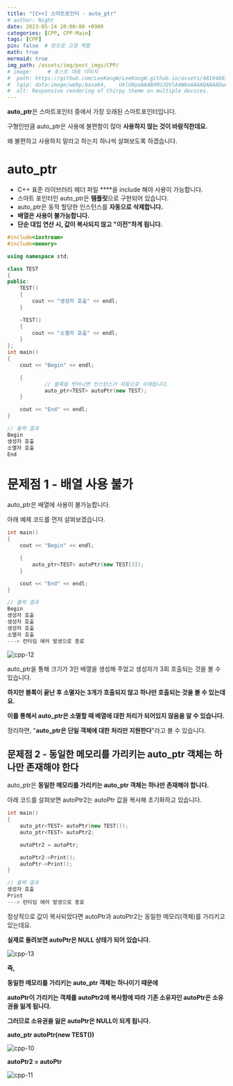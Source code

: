 ```yaml
---
title: "[C++] 스마트포인터 - auto_ptr"
# author: Night
date: 2023-05-24 20:00:00 +0900
categories: [CPP, CPP-Main]
tags: [CPP]
pin: false  # 핀으로 고정 역할
math: true
mermaid: true
img_path: /assets/img/post_imgs/CPP/
# image:     # 포스트 대표 이미지
#  path: https://github.com/LeeKangW/LeeKangW.github.io/assets/48194683/7e5b8251-2544-4eea-b702-ad59aa404e9e
#  lqip: data:image/webp;base64,    UklGRpoAAABXRUJQVlA4WAoAAAAQAAAADwAABwAAQUxQSDIAAAARL0AmbZurmr57yyIiqE8oiG0bejIYEQTgqiDA9vqnsUSI6H+oAERp2HZ65qP/VIAWAFZQOCBCAAAA8AEAnQEqEAAIAAVAfCWkAALp8sF8rgRgAP7o9FDvMCkMde9PK7euH5M1m6VWoDXf2FkP3BqV0ZYbO6NA/VFIAAAA
#  alt: Responsive rendering of Chirpy theme on multiple devices.
---
```


**auto\_ptr**은 스마트포인터 중에서 가장 오래된 스마트포인터입니다.

구형인만큼 auto\_ptr은 사용에 불편함이 많아 **사용하지 않는 것이 바람직한데요.**

왜 불편하고 사용하지 말라고 하는지 하나씩 살펴보도록 하겠습니다.

# auto\_ptr

-   C++ 표준 라이브러리 헤더 파일 **<memory>**을 include 해야 사용이 가능합니다.
-   스마트 포인터인 auto\_ptr은 **템플릿**으로 구현되어 있습니다.
-   auto\_ptr은 동적 할당한 인스턴스를 **자동으로 삭제합니다.**
-   **배열은 사용이 불가능합니다.**
-   **단순 대입 연산 시, 값이 복사되지 않고 "이전"하게 됩니다.**

```cpp
#include<iostream>
#include<memory>

using namespace std;

class TEST
{
public:
	TEST()
	{
		cout << "생성자 호출" << endl;
	}

	~TEST()
	{
		cout << "소멸자 호출" << endl;
	}
};
int main()
{
	cout << "Begin" << endl;

	{
            // 블록을 벗어나면 인스턴스가 자동으로 삭제됩니다.
            auto_ptr<TEST> autoPtr(new TEST);
	}

	cout << "End" << endl;
}

// 출력 결과
Begin
생성자 호출
소멸자 호출
End
```

# 문제점 1 - 배열 사용 불가

auto\_ptr은 배열에 사용이 불가능합니다.

아래 예제 코드를 먼저 살펴보겠습니다.

```cpp
int main()
{
	cout << "Begin" << endl;

	{
		auto_ptr<TEST> autoPtr(new TEST[3]);
	}

	cout << "End" << endl;
}

// 출력 결과
Begin
생성자 호출
생성자 호출
생성자 호출
소멸자 호출
---> 런타임 에러 발생으로 종료
```

![cpp-12](cpp-12.png)

auto\_ptr을 통해 크기가 3인 배열을 생성해 주었고 생성자가 3회 호출되는 것을 볼 수 있습니다.

**하지만 블록이 끝난 후 소멸자는 3개가 호출되지 않고 하나만 호출되는 것을 볼 수 있는데요.**

**이를 통해서 auto\_ptr은 소멸할 때 배열에 대한 처리가 되어있지 않음을 알 수 있습니다.**

정리하면, "**auto\_ptr은 단일 객체에 대한 처리만 지원한다**"라고 볼 수 있습니다.

## 문제점 2 - 동일한 메모리를 가리키는 auto\_ptr 객체는 하나만 존재해야 한다

auto\_ptr은 **동일한 메모리를 가리키는 auto\_ptr 객체는 하나만 존재해야 합니다.**

아래 코드를 살펴보면 autoPtr2는 autoPtr 값을 복사해 초기화하고 있습니다.

```cpp
int main()
{
	auto_ptr<TEST> autoPtr(new TEST());
	auto_ptr<TEST> autoPtr2;

	autoPtr2 = autoPtr;

	autoPtr2->Print();
	autoPtr->Print();
}

// 출력 결과
생성자 호출
Print
---> 런타임 에러 발생으로 종료
```

정상적으로 값이 복사되었다면 autoPtr과 autoPtr2는 동일한 메모리(객체)를 가리키고 있는데요.

**실제로 돌려보면 autoPtr은 NULL 상태가 되어 있습니다.**

![cpp-13](cpp-13.png)

**즉,**

**동일한 메모리를 가리키는 auto\_ptr 객체는 하나이기 때문에**

**autoPtr이 가리키는 객체를 autoPtr2에 복사함에 따라 기존 소유자인 autoPtr은 소유권을 잃게 됩니다.**

**그러므로 소유권을 잃은 autoPtr은 NULL이 되게 됩니다.**

**auto\_ptr<TEST> autoPtr(new TEST())**

![cpp-10](cpp-10.png)

**autoPtr2 = autoPtr**

![cpp-11](cpp-11.png)